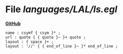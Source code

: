 # File _languages/LAL/ls.egl_
**[GitHub](https://github.com/softlang/yas/blob/master/languages/LAL/ls.egl)**
```
name : csymf { csym }* ;
url : quote { { quote }~ }+ quote ;
layout : { space }+ ;
layout : '//' { { end_of_line }~ }* end_of_line ;
```
